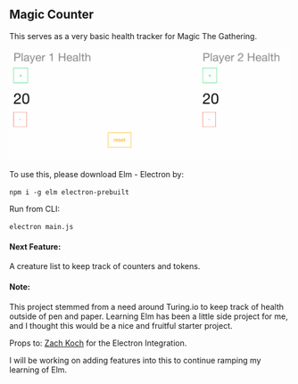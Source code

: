 ## Magic Counter

This serves as a very basic health tracker for Magic The Gathering.

![alt text](/example_photo.png)

To use this, please download Elm - Electron by:

``npm i -g elm electron-prebuilt
``

Run from CLI:

``
electron main.js
``

#### Next Feature:
  A creature list to keep track of counters and tokens.


#### Note:

  This project stemmed from a need around Turing.io to keep track of health outside of pen and paper.
  Learning Elm has been a little side project for me, and I thought this would be a nice and fruitful starter
  project.

  Props to:
  [Zach Koch](https://medium.com/@ezekeal/building-an-electron-app-with-elm-part-1-boilerplate-3416a730731f#.or6eich48)
  for the Electron Integration.

  I will be working on adding features into this to continue ramping my learning of Elm.
